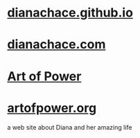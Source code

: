 # [dianachace.github.io]( https://dianachace.github.io )

# [dianachace.com]( https://dianachace.com )

# [Art of Power]( https://artofpower.com )

# [artofpower.org]( https://artofpower.org )

a web site about Diana and her amazing life

